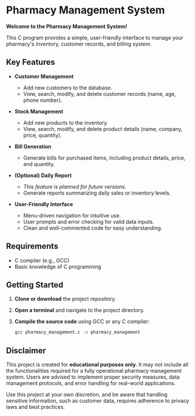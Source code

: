 # Pharmacy Management System

**Welcome to the Pharmacy Management System!**

This C program provides a simple, user-friendly interface to manage your pharmacy's inventory, customer records, and billing system.

## Key Features

- **Customer Management**
  - Add new customers to the database.
  - View, search, modify, and delete customer records (name, age, phone number).
  
- **Stock Management**
  - Add new products to the inventory.
  - View, search, modify, and delete product details (name, company, price, quantity).
  
- **Bill Generation**
  - Generate bills for purchased items, including product details, price, and quantity.
  
- **(Optional) Daily Report**
  - *This feature is planned for future versions*.
  - Generate reports summarizing daily sales or inventory levels.

- **User-Friendly Interface**
  - Menu-driven navigation for intuitive use.
  - User prompts and error checking for valid data inputs.
  - Clean and well-commented code for easy understanding.

## Requirements

- C compiler (e.g., GCC)
- Basic knowledge of C programming

## Getting Started

1. **Clone or download** the project repository.
2. **Open a terminal** and navigate to the project directory.
3. **Compile the source code** using GCC or any C compiler:

   ```bash
   gcc pharmacy_management.c -o pharmacy_management

## Disclaimer

This project is created for **educational purposes only**. It may not include all the functionalities required for a fully operational pharmacy management system. Users are advised to implement proper security measures, data management protocols, and error handling for real-world applications. 

Use this project at your own discretion, and be aware that handling sensitive information, such as customer data, requires adherence to privacy laws and best practices.
